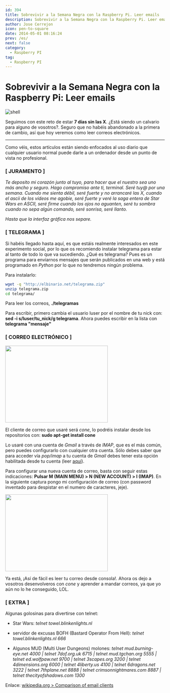```yaml
---
id: 394
title: Sobrevivir a la Semana Negra con la Raspberry Pi. Leer emails
description: Sobrevivir a la Semana Negra con la Raspberry Pi. Leer emails
author: Jose Cerrejon
icon: pen-to-square
date: 2014-05-01 08:16:24
prev: /es/
next: false
category:
  - Raspberry PI
tag:
  - Raspberry PI
---
```


# Sobrevivir a la Semana Negra con la Raspberry Pi: Leer emails

![shell](/images/2014/04/shell.jpg)

Seguimos con este reto de estar **7 días sin las X**. ¿Está siendo un calvario para alguno de vosotros?. Seguro que no habéis abandonado a la primera de cambio, así que hoy veremos como leer correos electrónicos.

- - -
Como véis, estos artículos están siendo enfocados al uso diario que cualquier usuario normal puede darle a un ordenador desde un punto de vista no profesional.

###  [ JURAMENTO ]

*Te deposito mi corazón junto al tuyo, para hacer que el nuestro sea uno más ancho y seguro. Hago compromiso ante ti, terminal. Seré tuy@ por una semana. Cuando me sienta débil, seré fuerte y no arrancaré las X, cuando el ascii de los vídeos me agobie, seré fuerte y veré la saga entera de Star Wars en ASCII, seré firme cuando los ojos no aguanten, seré tu sombra cuando no sepa algún comando, seré sonrisa, seré llanto.*

*Hasta que la interfaz gráfica nos separe.*
    
###  [ TELEGRAMA ]

Si habéis llegado hasta aquí, es que estáis realmente interesados en este experimento social, por lo que os recomiendo instalar telegrama para estar al tanto de todo lo que va sucediendo. ¿Qué es telegrama? Pues es un programa para enviarnos mensajes que serán publicados en una web y está programado en *Python* por lo que no tendremos ningún problema.

Para instalarlo:

```bash
wget -q "http://elbinario.net/telegrama.zip"
unzip telegrama.zip
cd telegrama/
```

Para leer los correos, **./telegramas**

Para escribir, primero cambia el usuario luser por el nombre de tu nick con: **sed -i s/luser/tu_nick/g telegrama**. Ahora puedes escribir en la lista con **telegrama "mensaje"**

###  [ CORREO ELECTRÓNICO ]

<a title="cone" rel="lightbox" href="/images/2014/04/cone.png"><img width="324" height="242" src="/images/2014/04/cone.png"></img></a>

El cliente de correo que usaré será *cone*, lo podréis instalar desde los repositorios con: **sudo apt-get install cone**

Lo usaré con una cuenta de *Gmail* a través de *IMAP*, que es el más común, pero puedes configurarlo con cualquier otra cuenta. Sólo debes saber que para acceder vía *pop/imap* a tu cuenta de *Gmail* debes tener esta opción habilitada desde tu cuenta (leer [aquí](https://support.google.com/mail/troubleshooter/1668960?hl=es#ts=1665119)).

Para configurar una nueva cuenta de correo, basta con seguir estas indicaciones: **Pulsar M (MAIN MENU) > N (NEW ACCOUNT) > I (IMAP)**. En la siguiente captura pongo mi configuración de correo (con password inventado para despistar en el numero de caracteres, jeje).
 
<a title="Configurando cone con Imap" rel="lightbox" href="/images/2014/04/cone2.png"><img width="324" height="242" src="/images/2014/04/cone2.png"></img></a>

Ya está, ¡Así de fácil es leer tu correo desde consola!. Ahora os dejo a vosotros desenvolveros con *cone* y aprender a mandar correos, ya que yo aún no lo he conseguido, LOL.

###  [ EXTRA ]

Algunas golosinas para divertirse con telnet:

* Star Wars: *telnet towel.blinkenlights.nl*

* servidor de excusas BOFH (Bastard Operator From Hell): *telnet towel.blinkenlights.nl 666*

* Algunos MUD (Multi User Dungeons) molones: *telnet mud.burning-eye.net 4000 | telnet 7dof.org.uk 6715 | telnet mud.tgchan.org 5555 | telnet ed.wolfpaw.net 9700 | telnet 3scapes.org 3200 | telnet 4dimensions.org 6000 | telnet 4liberty.us 4100 | telnet 6dragons.net 3222 | telnet 7thplane.net 8888 | telnet crimsonnightmares.com 8887 | telnet thecityofshadows.com 1300*      

Enlace: [wikipedia.org > Comparison of email clients](http://en.wikipedia.org/wiki/Comparison_of_email_clients)